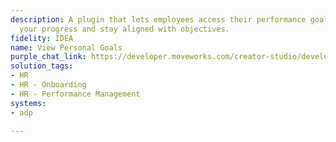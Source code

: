 ```yaml
---
description: A plugin that lets employees access their performance goals to track
  your progress and stay aligned with objectives.
fidelity: IDEA
name: View Personal Goals
purple_chat_link: https://developer.moveworks.com/creator-studio/developer-tools/purple-chat/?conversation=%7B%22startTimestamp%22%3A%2211%3A43+AM%22%2C%22messages%22%3A%5B%7B%22role%22%3A%22user%22%2C%22parts%22%3A%5B%7B%22richText%22%3A%22How+can+I+view+my+performance+goals%3F%22%7D%5D%7D%2C%7B%22role%22%3A%22assistant%22%2C%22parts%22%3A%5B%7B%22richText%22%3A%22%E2%9C%85+Authenticating+your+access+to+the+performance+management+system%5Cn%E2%9C%85+Retrieving+your+current+performance+goals%5Cn%F0%9F%94%81+Preparing+to+display+your+goals%22%7D%2C%7B%22richText%22%3A%22%3Cb%3EYour+Performance+Goals%3C%2Fb%3E%3Cbr%3EKeeping+track+of+your+performance+goals+helps+you+stay+focused+and+aligned+with+your+career+aspirations.+Here+are+your+current+goals%3A%22%7D%2C%7B%22richText%22%3A%22%3Cb%3EQ1+Objectives%3A%3C%2Fb%3E+Increase+sales+conversion+rate+by+10%25.%3Cbr%3E%3Cb%3EQ2+Objectives%3A%3C%2Fb%3E+Complete+Advanced+Sales+Training.%3Cbr%3E%3Cb%3EAnnual+Goal%3A%3C%2Fb%3E+Achieve+%27Exceeds+Expectations%27+in+customer+satisfaction+surveys.%3Cbr%3ETo+discuss+your+goals+or+make+adjustments%2C+please+schedule+a+meeting+with+your+manager.%22%7D%2C%7B%22buttons%22%3A%5B%7B%22style%22%3A%22filled%22%2C%22buttonText%22%3A%22Schedule+Meeting+with+Manager%22%7D%2C%7B%22style%22%3A%22outlined%22%2C%22buttonText%22%3A%22Review+More+Details%22%7D%5D%7D%5D%7D%5D%7D
solution_tags:
- HR
- HR - Onboarding
- HR - Performance Management
systems:
- adp

---
```

